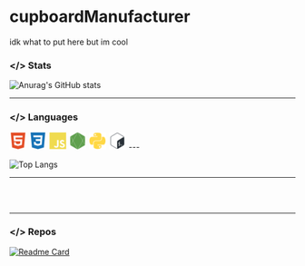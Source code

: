 # cupboardManufacturer
idk what to put here but im cool

### </> Stats

![Anurag's GitHub stats](https://github-readme-stats.vercel.app/api?username=cupboardmanufacturer&show_icons=true&theme=transparent)

---

### </> Languages

<img alt="html" align="left" width="30px" style="padding-right:5px;" src="https://github.com/devicons/devicon/blob/v2.16.0/icons/html5/html5-plain.svg" />
<img alt="css" align="left" width="30px" style="padding-right:5px;" src="https://github.com/devicons/devicon/blob/v2.16.0/icons/css3/css3-plain.svg" />
<img alt="js" align="left" width="30px" style="padding-right:5px;" src="https://github.com/devicons/devicon/blob/v2.16.0/icons/javascript/javascript-plain.svg" />
<img alt="nodejs" align="left" width="30px" style="padding-right:5px;" src="https://github.com/devicons/devicon/blob/v2.16.0/icons/nodejs/nodejs-plain.svg" />
<img alt="python" align="left" width="30px" style="padding-right:5px;" src="https://github.com/devicons/devicon/blob/v2.16.0/icons/python/python-plain.svg" />
<img alt="bash" align="left" width="30px" style="padding-right:5px;" src="https://github.com/devicons/devicon/blob/v2.16.0/icons/bash/bash-plain.svg" />

<br>
---

![Top Langs](https://github-readme-stats.vercel.app/api/top-langs/?username=cupboardmanufacturer&layout=compact&theme=transparent)

---

<br>
<br>

---

### </> Repos

[![Readme Card](https://github-readme-stats.vercel.app/api/pin/?username=cupboardmanufacturer&repo=my-website&theme=transparent)](https://github.com/anuraghazra/github-readme-stats)
